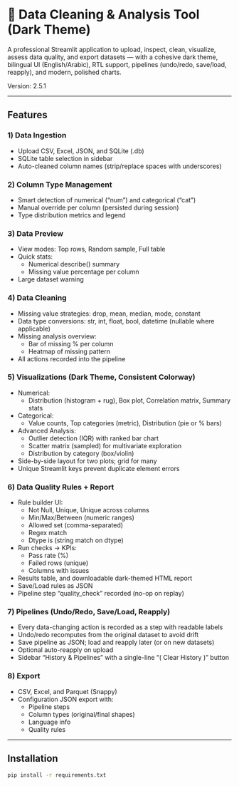 # 🧼 Data Cleaning & Analysis Tool (Dark Theme)

A professional Streamlit application to upload, inspect, clean, visualize, assess data quality, and export datasets — with a cohesive dark theme, bilingual UI (English/Arabic), RTL support, pipelines (undo/redo, save/load, reapply), and modern, polished charts.

Version: 2.5.1

---

## Features

### 1) Data Ingestion
- Upload CSV, Excel, JSON, and SQLite (.db)
- SQLite table selection in sidebar
- Auto-cleaned column names (strip/replace spaces with underscores)

### 2) Column Type Management
- Smart detection of numerical (“num”) and categorical (“cat”)
- Manual override per column (persisted during session)
- Type distribution metrics and legend

### 3) Data Preview
- View modes: Top rows, Random sample, Full table
- Quick stats:
  - Numerical describe() summary
  - Missing value percentage per column
- Large dataset warning

### 4) Data Cleaning
- Missing value strategies: drop, mean, median, mode, constant
- Data type conversions: str, int, float, bool, datetime (nullable where applicable)
- Missing analysis overview:
  - Bar of missing % per column
  - Heatmap of missing pattern
- All actions recorded into the pipeline

### 5) Visualizations (Dark Theme, Consistent Colorway)
- Numerical:
  - Distribution (histogram + rug), Box plot, Correlation matrix, Summary stats
- Categorical:
  - Value counts, Top categories (metric), Distribution (pie or % bars)
- Advanced Analysis:
  - Outlier detection (IQR) with ranked bar chart
  - Scatter matrix (sampled) for multivariate exploration
  - Distribution by category (box/violin)
- Side-by-side layout for two plots; grid for many
- Unique Streamlit keys prevent duplicate element errors

### 6) Data Quality Rules + Report
- Rule builder UI:
  - Not Null, Unique, Unique across columns
  - Min/Max/Between (numeric ranges)
  - Allowed set (comma-separated)
  - Regex match
  - Dtype is (string match on dtype)
- Run checks → KPIs:
  - Pass rate (%)
  - Failed rows (unique)
  - Columns with issues
- Results table, and downloadable dark-themed HTML report
- Save/Load rules as JSON
- Pipeline step “quality_check” recorded (no-op on replay)

### 7) Pipelines (Undo/Redo, Save/Load, Reapply)
- Every data-changing action is recorded as a step with readable labels
- Undo/redo recomputes from the original dataset to avoid drift
- Save pipeline as JSON; load and reapply later (or on new datasets)
- Optional auto-reapply on upload
- Sidebar “History & Pipelines” with a single-line “( Clear History )” button

### 8) Export
- CSV, Excel, and Parquet (Snappy)
- Configuration JSON export with:
  - Pipeline steps
  - Column types (original/final shapes)
  - Language info
  - Quality rules

---

## Installation

```bash
pip install -r requirements.txt